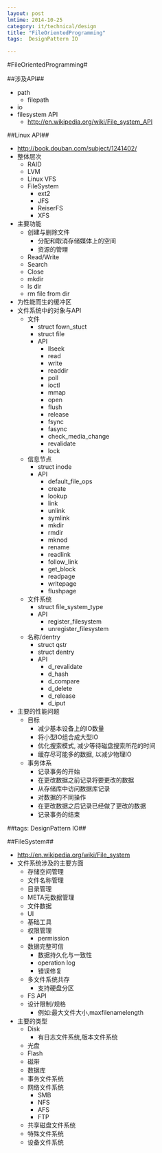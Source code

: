 ```yaml
---
layout: post
lmtime: 2014-10-25
category: it/technical/design
title: "FileOrientedProgramming"
tags:  DesignPattern IO

---
```

#FileOrientedProgramming#



##涉及API##
* path
  * filepath
* io
* filesystem API
  * http://en.wikipedia.org/wiki/File_system_API



##Linux API##
* http://book.douban.com/subject/1241402/
* 整体层次
  * RAID
  * LVM
  * Linux VFS
  * FileSystem
    * ext2
    * JFS
    * ReiserFS
    * XFS
* 主要功能
  * 创建与删除文件
    * 分配和取消存储媒体上的空间
    * 资源的管理
  * Read/Write
  * Search
  * Close
  * mkdir
  * ls dir
  * rm file from dir
* 为性能而生的缓冲区
* 文件系统中的对象与API
  * 文件
    * struct fown_stuct
    * struct file
    * API
      * llseek
      * read
      * write
      * readdir
      * poll
      * ioctl
      * mmap
      * open
      * flush
      * release
      * fsync
      * fasync
      * check_media_change
      * revalidate
      * lock
  * 信息节点
    * struct inode
    * API
      * default_file_ops
      * create
      * lookup
      * link
      * unlink
      * symlink
      * mkdir
      * rmdir
      * mknod
      * rename
      * readlink
      * follow_link
      * get_block
      * readpage
      * writepage
      * flushpage
  * 文件系统
    * struct file_system_type
    * API
      * register_filesystem
      * unregister_filesystem
  * 名称/dentry
    * struct qstr
    * struct dentry
    * API
      * d_revalidate
      * d_hash
      * d_compare
      * d_delete
      * d_release
      * d_iput
* 主要的性能问题
  * 目标
    * 减少基本设备上的IO数量
    * 将小型IO组合成大型IO
    * 优化搜索模式, 减少等待磁盘搜索所花的时间
    * 缓存尽可能多的数据, 以减少物理IO
  * 事务体系
    * 记录事务的开始
    * 在更改数据之前记录将要更改的数据
    * 从存储库中访问数据库记录
    * 对数据的不同操作
    * 在更改数据之后记录已经做了更改的数据
    * 记录事务的结束



##tags: DesignPattern IO##



##FileSystem##
* http://en.wikipedia.org/wiki/File_system
* 文件系统涉及的主要方面
  * 存储空间管理
  * 文件名称管理
  * 目录管理
  * META元数据管理
  * 文件数据 
  * UI
  * 基础工具
  * 权限管理
    * permission
  * 数据完整可信
    * 数据持久化与一致性
    * operation log
    * 错误修复
  * 多文件系统共存
    * 支持硬盘分区
  * FS API
  * 设计限制/规格
    * 例如:最大文件大小,maxfilenamelength
* 主要的类型
  * Disk
    * 有日志文件系统,版本文件系统
  * 光盘
  * Flash
  * 磁带
  * 数据库
  * 事务文件系统
  * 网络文件系统
    * SMB
    * NFS
    * AFS
    * FTP
  * 共享磁盘文件系统
  * 特殊文件系统
  * 设备文件系统
